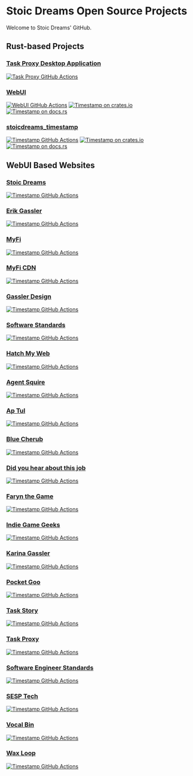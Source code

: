 # Stoic Dreams Open Source Projects

Welcome to Stoic Dreams' GitHub.

## Rust-based Projects

### [Task Proxy Desktop Application](https://github.com/StoicDreams/TaskProxyApp)

[![Task Proxy GitHub Actions][gh-image]][gh-checks]

[gh-image]: https://github.com/stoicdreams/taskproxyapp/actions/workflows/deploy.yml/badge.svg
[gh-checks]: https://github.com/stoicdreams/taskproxyapp/actions?query=branch%3Amain

### [WebUI](https://github.com/StoicDreams/WebUI)

[![WebUI GitHub Actions][wui-gh-image]][wui-gh-checks]
[![Timestamp on crates.io][wui-cratesio-image]][wui-cratesio]
[![Timestamp on docs.rs][wui-docsrs-image]][wui-docsrs]

[wui-gh-image]: https://github.com/stoicdreams/WebUI/actions/workflows/deploy.yml/badge.svg
[wui-gh-checks]: https://github.com/stoicdreams/WebUI/actions?query=branch%3Amain
[wui-cratesio-image]: https://img.shields.io/crates/v/webui.svg
[wui-cratesio]: https://crates.io/crates/webui
[wui-docsrs-image]: https://docs.rs/webui/badge.svg
[wui-docsrs]: https://docs.rs/webui

### [stoicdreams_timestamp](https://github.com/StoicDreams/TimeStamp)

[![Timestamp GitHub Actions][ts-gh-image]][ts-gh-checks]
[![Timestamp on crates.io][ts-cratesio-image]][ts-cratesio]
[![Timestamp on docs.rs][ts-docsrs-image]][ts-docsrs]

[ts-gh-image]: https://github.com/stoicdreams/timestamp/actions/workflows/deploy.yml/badge.svg
[ts-gh-checks]: https://github.com/stoicdreams/timestamp/actions?query=branch%3Amain
[ts-cratesio-image]: https://img.shields.io/crates/v/stoicdreams_timestamp.svg
[ts-cratesio]: https://crates.io/crates/stoicdreams_timestamp
[ts-docsrs-image]: https://docs.rs/stoicdreams_timestamp/badge.svg
[ts-docsrs]: https://docs.rs/stoicdreams_timestamp

## WebUI Based Websites

### [Stoic Dreams](https://github.com/StoicDreams/StoicDreams)

[![Timestamp GitHub Actions][sd-gh-image]][sd-gh-checks]

[sd-gh-image]: https://github.com/stoicdreams/StoicDreams/actions/workflows/deploy.yml/badge.svg
[sd-gh-checks]: https://github.com/stoicdreams/StoicDreams/actions?query=branch%3Amain

### [Erik Gassler](https://github.com/StoicDreams/ErikGassler)

[![Timestamp GitHub Actions][eg-gh-image]][eg-gh-checks]

[eg-gh-image]: https://github.com/stoicdreams/erikgassler/actions/workflows/deploy.yml/badge.svg
[eg-gh-checks]: https://github.com/stoicdreams/erikgassler/actions?query=branch%3Amain

### [MyFi](https://github.com/StoicDreams/MyFi)

[![Timestamp GitHub Actions][mf-gh-image]][mf-gh-checks]

[mf-gh-image]: https://github.com/stoicdreams/MyFi/actions/workflows/deploy.yml/badge.svg
[mf-gh-checks]: https://github.com/stoicdreams/MyFi/actions?query=branch%3Amain

### [MyFi CDN](https://github.com/StoicDreams/MyFiCDN)

[![Timestamp GitHub Actions][mfc-gh-image]][mfc-gh-checks]

[mfc-gh-image]: https://github.com/stoicdreams/MyFiCDN/actions/workflows/deploy.yml/badge.svg
[mfc-gh-checks]: https://github.com/stoicdreams/MyFiCDN/actions?query=branch%3Amain

### [Gassler Design](https://github.com/StoicDreams/GasslerDesign)

[![Timestamp GitHub Actions][gd-gh-image]][gd-gh-checks]

[gd-gh-image]: https://github.com/stoicdreams/GasslerDesign/actions/workflows/deploy.yml/badge.svg
[gd-gh-checks]: https://github.com/stoicdreams/GasslerDesign/actions?query=branch%3Amain

### [Software Standards](https://github.com/StoicDreams/SoftwareStandards)

[![Timestamp GitHub Actions][ss-gh-image]][ss-gh-checks]

[ss-gh-image]: https://github.com/stoicdreams/SoftwareStandards/actions/workflows/deploy.yml/badge.svg
[ss-gh-checks]: https://github.com/stoicdreams/SoftwareStandards/actions?query=branch%3Amain

### [Hatch My Web](https://github.com/StoicDreams/HatchMyWeb)

[![Timestamp GitHub Actions][hmw-gh-image]][hmw-gh-checks]

[hmw-gh-image]: https://github.com/stoicdreams/HatchMyWeb/actions/workflows/deploy.yml/badge.svg
[hmw-gh-checks]: https://github.com/stoicdreams/HatchMyWeb/actions?query=branch%3Amain

### [Agent Squire](https://github.com/StoicDreams/AgentSquire)

[![Timestamp GitHub Actions][as-gh-image]][as-gh-checks]

[as-gh-image]: https://github.com/stoicdreams/AgentSquire/actions/workflows/deploy.yml/badge.svg
[as-gh-checks]: https://github.com/stoicdreams/AgentSquire/actions?query=branch%3Amain

### [Ap Tul](https://github.com/StoicDreams/ApTul)

[![Timestamp GitHub Actions][at-gh-image]][at-gh-checks]

[at-gh-image]: https://github.com/stoicdreams/ApTul/actions/workflows/deploy.yml/badge.svg
[at-gh-checks]: https://github.com/stoicdreams/ApTul/actions?query=branch%3Amain

### [Blue Cherub](https://github.com/StoicDreams/BlueCherub)

[![Timestamp GitHub Actions][bc-gh-image]][bc-gh-checks]

[bc-gh-image]: https://github.com/stoicdreams/BlueCherub/actions/workflows/deploy.yml/badge.svg
[bc-gh-checks]: https://github.com/stoicdreams/BlueCherub/actions?query=branch%3Amain

### [Did you hear about this job](https://github.com/StoicDreams/DyHaTJ)

[![Timestamp GitHub Actions][dyhatj-gh-image]][dyhatj-gh-checks]

[dyhatj-gh-image]: https://github.com/stoicdreams/DyHaTJ/actions/workflows/deploy.yml/badge.svg
[dyhatj-gh-checks]: https://github.com/stoicdreams/DyHaTJ/actions?query=branch%3Amain

### [Faryn the Game](https://github.com/StoicDreams/FarynTheGame)

[![Timestamp GitHub Actions][ftg-gh-image]][ftg-gh-checks]

[ftg-gh-image]: https://github.com/stoicdreams/FarynTheGame/actions/workflows/deploy.yml/badge.svg
[ftg-gh-checks]: https://github.com/stoicdreams/FarynTheGame/actions?query=branch%3Amain

### [Indie Game Geeks](https://github.com/StoicDreams/IndieGameGeeks)

[![Timestamp GitHub Actions][igg-gh-image]][igg-gh-checks]

[igg-gh-image]: https://github.com/stoicdreams/IndieGameGeeks/actions/workflows/deploy.yml/badge.svg
[igg-gh-checks]: https://github.com/stoicdreams/IndieGameGeeks/actions?query=branch%3Amain

### [Karina Gassler](https://github.com/StoicDreams/KarinaGassler)

[![Timestamp GitHub Actions][kg-gh-image]][kg-gh-checks]

[kg-gh-image]: https://github.com/stoicdreams/KarinaGassler/actions/workflows/deploy.yml/badge.svg
[kg-gh-checks]: https://github.com/stoicdreams/KarinaGassler/actions?query=branch%3Amain

### [Pocket Goo](https://github.com/StoicDreams/PocketGoo)

[![Timestamp GitHub Actions][pg-gh-image]][pg-gh-checks]

[pg-gh-image]: https://github.com/stoicdreams/PocketGoo/actions/workflows/deploy.yml/badge.svg
[pg-gh-checks]: https://github.com/stoicdreams/PocketGoo/actions?query=branch%3Amain

### [Task Story](https://github.com/StoicDreams/TaskStory)

[![Timestamp GitHub Actions][tst-gh-image]][tst-gh-checks]

[tst-gh-image]: https://github.com/stoicdreams/TaskStory/actions/workflows/deploy.yml/badge.svg
[tst-gh-checks]: https://github.com/stoicdreams/TaskStory/actions?query=branch%3Amain

### [Task Proxy](https://github.com/StoicDreams/TaskProxy)

[![Timestamp GitHub Actions][tp-gh-image]][tp-gh-checks]

[tp-gh-image]: https://github.com/stoicdreams/TaskProxy/actions/workflows/deploy.yml/badge.svg
[tp-gh-checks]: https://github.com/stoicdreams/TaskProxy/actions?query=branch%3Amain

### [Software Engineer Standards](https://github.com/StoicDreams/SoftwareEngineerStandards)

[![Timestamp GitHub Actions][ses-gh-image]][ses-gh-checks]

[ses-gh-image]: https://github.com/stoicdreams/SoftwareEngineerStandards/actions/workflows/deploy.yml/badge.svg
[ses-gh-checks]: https://github.com/stoicdreams/SoftwareEngineerStandards/actions?query=branch%3Amain

### [SESP Tech](https://github.com/StoicDreams/SESPTech)

[![Timestamp GitHub Actions][sesp-gh-image]][sesp-gh-checks]

[sesp-gh-image]: https://github.com/stoicdreams/SESPTech/actions/workflows/deploy.yml/badge.svg
[sesp-gh-checks]: https://github.com/stoicdreams/SESPTech/actions?query=branch%3Amain

### [Vocal Bin](https://github.com/StoicDreams/VocalBin)

[![Timestamp GitHub Actions][vb-gh-image]][vb-gh-checks]

[vb-gh-image]: https://github.com/stoicdreams/VocalBin/actions/workflows/deploy.yml/badge.svg
[vb-gh-checks]: https://github.com/stoicdreams/VocalBin/actions?query=branch%3Amain

### [Wax Loop](https://github.com/StoicDreams/WaxLoop)

[![Timestamp GitHub Actions][wl-gh-image]][wl-gh-checks]

[wl-gh-image]: https://github.com/stoicdreams/WaxLoop/actions/workflows/deploy.yml/badge.svg
[wl-gh-checks]: https://github.com/stoicdreams/WaxLoop/actions?query=branch%3Amain
